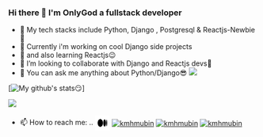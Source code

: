### Hi there 👋 I'm OnlyGod a fullstack developer
 
 * 🌱 My tech stacks include Python, Django , Postgresql & Reactjs-Newbie 🎡
 * 🔭 Currently i'm working on cool Django side projects
 * 👯 and also learning Reactjs😉
 * 👯 I’m looking to collaborate with Django and Reactjs devs🎉
 * 💬 You can ask me anything about Python/Django😎
![](https://hit.yhype.me/github/profile?user_id=52893267)


[![My github's stats😏](https://github-readme-stats.vercel.app/api?username=OnlynfK&theme=nord&show_icons=true)]

[1.1]: http://i.imgur.com/tXSoThF.png (twitter icon with padding)
![](https://komarev.com/ghpvc/?username=your-github-OnlynfK&color=grey)

* 📫 How to reach me: ..
<a href="https://onlygod.medium.com/" target="blank"><img align="center" src="https://github.com/Medium/medium-logos/blob/master/03_Symbol/01_Black/JPG/RGB/Medium-Symbol-Black-RGB%401x.jpg" alt="kmhmubin" height="30" width="30" /></a>
<a href="https://www.instagram.com/onlyg.codes/" target="blank"><img align="center" src="https://github.com/kmhmubin/kmhmubin/blob/master/assets/instagram.svg" alt="kmhmubin" height="30" width="30" /></a>
<a href="https://www.linkedin.com/in/onlygod-o-b64084166/" target="blank"><img align="center" src="https://github.com/kmhmubin/kmhmubin/blob/master/assets/linkedin.svg" alt="kmhmubin" height="30" width="30" /></a>
<a href="https://twitter.com/onlyg.codes" target="blank"><img align="center" src="https://github.com/kmhmubin/kmhmubin/blob/master/assets/twitter.svg" alt="kmhmubin" height="30" width="30" /></a>

</p>

